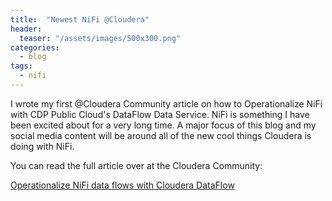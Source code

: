 ```yaml
---
title:  "Newest NiFi @Cloudera"
header:
  teaser: "/assets/images/500x300.png"
categories: 
  - blog
tags:
  - nifi
---
```


I wrote my first @Cloudera Community article on how to Operationalize NiFi with CDP Public Cloud's DataFlow Data Service.   NiFi is something I have been excited about for a very long time.   A major focus of this blog and my social media content will be around all of the new cool things Cloudera is doing with NiFi.

You can read the full article over at the Cloudera Community:

[Operationalize NiFi data flows with Cloudera DataFlow](https://community.cloudera.com/t5/Community-Articles/Operationalize-NiFi-data-flows-with-Cloudera-DataFlow/ta-p/370577)